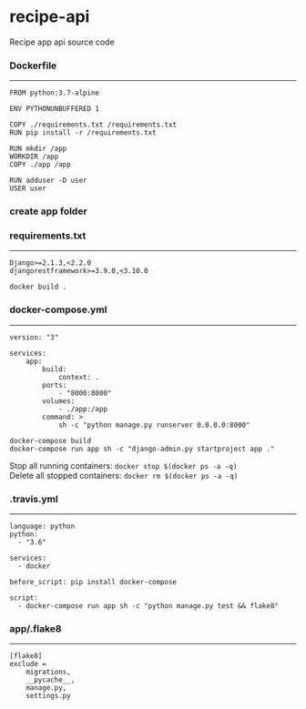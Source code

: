 # recipe-api
Recipe app api source code

### Dockerfile
---
```
FROM python:3.7-alpine

ENV PYTHONUNBUFFERED 1

COPY ./requirements.txt /requirements.txt
RUN pip install -r /requirements.txt

RUN mkdir /app
WORKDIR /app
COPY ./app /app

RUN adduser -D user
USER user

```
### create app folder

### requirements.txt
---
```
Django>=2.1.3,<2.2.0
djangorestframework>=3.9.0,<3.10.0
```

`docker build .`

### docker-compose.yml
---
```
version: "3"

services:
    app:
        build:
            context: .
        ports:
            - "8000:8000"
        volumes:
            - ./app:/app
        command: >
            sh -c "python manage.py runserver 0.0.0.0:8000"
```

`docker-compose build` <br>
`docker-compose run app sh -c "django-admin.py startproject app ."` <br>

Stop all running containers: `docker stop $(docker ps -a -q)` <br>
Delete all stopped containers: `docker rm $(docker ps -a -q)`


### .travis.yml
---
```
language: python
python:
  - "3.6"

services: 
  - docker

before_script: pip install docker-compose

script:
  - docker-compose run app sh -c "python manage.py test && flake8"
```

### app/.flake8
---
```
[flake8]
exclude =
    migrations,
    __pycache__,
    manage.py,
    settings.py
```